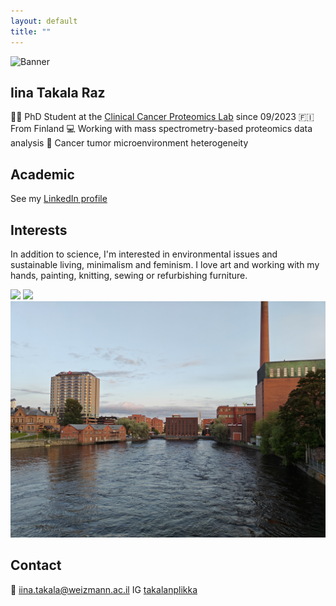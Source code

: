 ```yaml
---
layout: default
title: ""
---
```


![Banner](https://github.com/iinaraz/iinaraz.github.io/raw/main/cesarea.jpg)

## Iina Takala Raz
👩‍🔬 PhD Student at the [Clinical Cancer Proteomics Lab](https://www.weizmann.ac.il/mcb/TGeiger/) since 09/2023
🇫🇮 From Finland
💻 Working with mass spectrometry-based proteomics data analysis
🧫 Cancer tumor microenvironment heterogeneity

## Academic
See my [LinkedIn profile](https://www.weizmann.ac.il/mcb/TGeiger/)

## Interests
In addition to science, I'm interested in environmental issues and sustainable living, minimalism and feminism. I love art and working with my hands, painting, knitting, sewing or refurbishing furniture.

![](/cows_field.jpg) ![](/me_and_moomin.jpg) ![](/tampere.jpg)

## Contact
📧 iina.takala@weizmann.ac.il
IG [takalanplikka](https://www.instagram.com/takalanplikka/)

